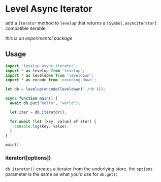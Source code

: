 # Level Async Iterator 

add a `iterator` method to `levelup` that returns a `[Symbol.asyncIterator]` compatible iterable.  

_this is an experimental package_

## Usage

```ts
import 'levelup-async-iterator';
import * as levelup from 'levelup';
import * as leveldown from 'leveldown';
import * as encode from 'encoding-down';

let db = levelup(encode(leveldown('./db')));

async function main() {
  await db.put("hello", "world");

  let iter = db.iterator();

  for await (let [key, value] of iter) {
    console.log(key, value);
  }
}

main();
```

<a name="open"></a>
### iterator([options])
<code>db.iterator()</code> creates a iterator from the underlying store. the <code>options</code> parameter is the same as what you'd use for <code>db.get()</code>